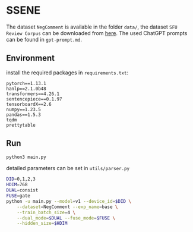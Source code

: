 # SSENE

The dataset `NegComment` is available in the folder `data/`, the dataset `SFU Review Corpus` can be downloaded from [here](https://www.sfu.ca/~mtaboada/SFU_Review_Corpus.html). The used ChatGPT prompts can be found in `gpt-prompt.md`. 

## Environment

install the required packages in `requirements.txt`:

```text
pytorch==1.13.1
hanlp==2.1.0b48
transformers==4.26.1
sentencepiece==0.1.97
tensorboardX==2.6
numpy==1.23.5
pandas==1.5.3
tqdm
prettytable
```

## Run

```sh
python3 main.py
```

detailed parameters can be set in `utils/parser.py`

```sh
DID=0,1,2,3
HDIM=768
DUAL=consist
FUSE=gate
python -u main.py --model=v1 --device_id=$DID \
    --dataset=NegComment --exp_name=base \
    --train_batch_size=4 \
    --dual_mode=$DUAL --fuse_mode=$FUSE \
    --hidden_size=$HDIM
```

